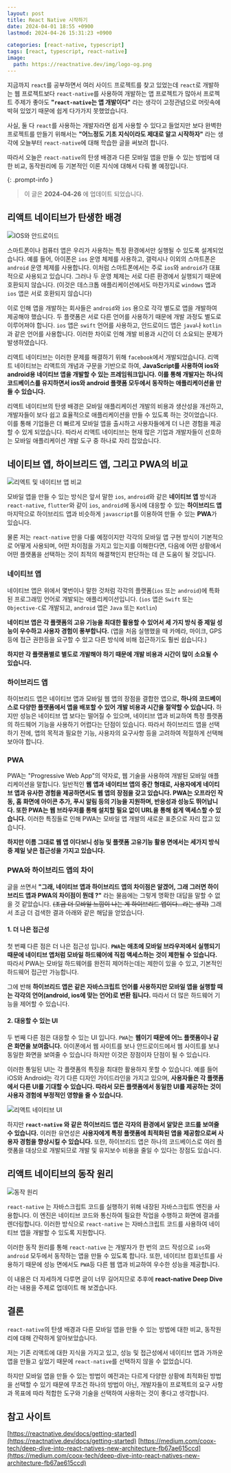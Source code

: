 ```yaml
---
layout: post
title: React Native 시작하기
date: 2024-04-01 18:55 +0900
lastmod: 2024-04-26 15:31:23 +0900

categories: [react-native, typescript]
tags: [react, typescript, react-native]
image:
  path: https://reactnative.dev/img/logo-og.png
---
```


지금까지 `react`를 공부하면서 여러 사이드 프로젝트를 찾고 있었는데 `react`로 개발하는 웹 프로젝트보다 `react-native`를 사용하여 개발하는 앱 프로젝트가 많아서 프로젝트 주제가 좋아도 **"`react-native`는 앱 개발이다"** 라는 생각이 고정관념으로 머릿속에 박혀 있었기 때문에 쉽게 다가가지 못했었습니다.

사실, 둘 다 `react`를 사용하는 개발자라면 쉽게 사용할 수 있다고 들었지만 보다 완벽한 프로젝트를 만들기 위해서는 **"어느정도 기초 지식이라도 제대로 알고 시작하자"** 라는 생각에 오늘부터 `react-native`에 대해 학습한 글을 써보려 합니다.

따라서 오늘은 `react-native`의 탄생 배경과 다른 모바일 앱을 만들 수 있는 방법에 대한 비교, 동작원리에 등 기본적인 이론 지식에 대해서 다뤄 볼 예정입니다.

{: .prompt-info }

> 이 글은 **2024-04-26** 에 업데이트 되었습니다.

## 리액트 네이티브가 탄생한 배경

![IOS와 안드로이드](https://res.cloudinary.com/dxesudkxn/image/upload/v1714109864/blog/React%20Native%20%EC%8B%9C%EC%9E%91%ED%95%98%EA%B8%B0/x3gtdvjakmoagj4zlhzh.jpg)

스마트폰이나 컴퓨터 앱은 우리가 사용하는 특정 환경에서만 실행될 수 있도록 설계되었습니다. 예를 들어, 아이폰은 `ios` 운영 체제를 사용하고, 갤럭시나 이외의 스마트폰은 `android` 운영 체제를 사용합니다. 이처럼 스마트폰에서는 주로 `ios`와 `android`가 대표적으로 사용되고 있습니다. 그러나 두 운영 체제는 서로 다른 환경에서 실행되기 때문에 호환되지 않습니다. (이것은 데스크톱 애플리케이션에서도 마찬가지로 `windows` 앱과 `ios` 앱은 서로 호환되지 않습니다)

이로 인해 앱을 개발하는 회사들은 `android`와 `ios` 용으로 각각 별도로 앱을 개발하여 제공해야 했습니다. 두 플랫폼은 서로 다른 언어를 사용하기 때문에 개발 과정도 별도로 이루어져야 합니다. `ios` 앱은 `swift` 언어를 사용하고, 안드로이드 앱은 `java`나 `kotlin`과 같은 언어를 사용합니다. 이러한 차이로 인해 개발 비용과 시간이 더 소요되는 문제가 발생하였습니다.

리액트 네이티브는 이러한 문제를 해결하기 위해 `facebook`에서 개발되었습니다. 리액트 네이티브는 리액트의 개념과 구문을 기반으로 하여, **JavaScript를 사용하여 ios와 android용 네이티브 앱을 개발할 수 있는 프레임워크입니다. 이를 통해 개발자는 하나의 코드베이스를 유지하면서 ios와 android 플랫폼 모두에서 동작하는 애플리케이션을 만들 수 있습니다.**

리액트 네이티브의 탄생 배경은 모바일 애플리케이션 개발의 비용과 생산성을 개선하고, 개발자들이 보다 쉽고 효율적으로 애플리케이션을 만들 수 있도록 하는 것이었습니다. 이를 통해 기업들은 더 빠르게 모바일 앱을 출시하고 사용자들에게 더 나은 경험을 제공할 수 있게 되었습니다. 따라서 리액트 네이티브는 현재 많은 기업과 개발자들이 선호하는 모바일 애플리케이션 개발 도구 중 하나로 자리 잡았습니다.

## 네이티브 앱, 하이브리드 앱, 그리고 PWA의 비교

![리엑트 및 네이티브 앱 비교](https://res.cloudinary.com/dxesudkxn/image/upload/v1714109022/blog/React%20Native%20%EC%8B%9C%EC%9E%91%ED%95%98%EA%B8%B0/erbfl1ima0iufzrp9lod.jpg)

모바일 앱을 만들 수 있는 방식은 앞서 말한 `ios`, `android`와 같은 **네이티브 앱** 방식과 `react-native`, `flutter`와 같이 `ios`, `android`에 동시에 대응할 수 있는 **하이브리드 앱** 마지막으로 하이브리드 앱과 비슷하게 `javascript`를 이용하여 만들 수 있는 **PWA**가 있습니다.

물론 저는 `react-native` 만을 다룰 예정이지만 각각의 모바일 앱 구현 방식이 기본적으로 어떻게 사용되며, 어떤 차이점을 가지고 있는지를 이해한다면, 다음에 어떤 상황에서 어떤 플랫폼을 선택하는 것이 최적의 해결책인지 판단하는 데 큰 도움이 될 것입니다.

### 네이티브 앱

네이티브 앱은 위에서 몇번이나 말한 것처럼 각각의 플랫폼(`ios` 또는 `android`)에 특화된 프로그래밍 언어로 개발되는 애플리케이션입니다. (`ios` 앱은 `Swift` 또는 `Objective-C`로 개발되고, `android` 앱은 `Java` 또는 `Kotlin`)

**네이티브 앱은 각 플랫폼의 고유 기능을 최대한 활용할 수 있어서 세 가지 방식 중 제일 성능이 우수하고 사용자 경험이 풍부합니다.** (앱을 처음 실행했을 때 카메라, 마이크, GPS 등에 접근 권한등을 요구할 수 있고 다른 방식에 비해 접근하기도 훨씬 쉽습니다.)

**하지만 각 플랫폼별로 별도로 개발해야 하기 때문에 개발 비용과 시간이 많이 소요될 수 있습니다.**

### 하이브리드 앱

하이브리드 앱은 네이티브 앱과 모바일 웹 앱의 장점을 결합한 앱으로, **하나의 코드베이스로 다양한 플랫폼에서 앱을 배포할 수 있어 개발 비용과 시간을 절약할 수 있습니다.** 하지만 성능은 네이티브 앱 보다는 떨어질 수 있으며, 네이티브 앱과 비교하여 특정 플랫폼의 하드웨어 기능을 사용하기 어렵다는 단점이 있습니다. 따라서 하이브리드 앱을 선택하기 전에, 앱의 목적과 필요한 기능, 사용자의 요구사항 등을 고려하여 적절하게 선택해 보아야 합니다.

### PWA

PWA는 "Progressive Web App"의 약자로, 웹 기술을 사용하여 개발된 모바일 애플리케이션을 말합니다. 일반적인 **웹 앱과 네이티브 앱의 중간 형태로, 사용자에게 네이티브 앱과 유사한 경험을 제공하면서도 웹 앱의 장점을 갖고 있습니다. PWA는 오프라인 작동, 홈 화면에 아이콘 추가, 푸시 알림 등의 기능을 지원하며, 반응성과 성능도 뛰어납니다. 또한 PWA는 웹 브라우저를 통해 설치할 필요 없이 URL을 통해 쉽게 액세스할 수 있습니다.** 이러한 특징들로 인해 PWA는 모바일 앱 개발의 새로운 표준으로 자리 잡고 있습니다.

**하지만 이름 그대로 웹 앱 이다보니 성능 및 플랫폼 고유기능 활용 면에서는 세가지 방식 중 제일 낮은 접근성을 가지고 있습니다.**

### PWA와 하이브리드 앱의 차이

글을 쓰면서 **"그래, 네이티브 앱과 하이브리드 앱의 차이점은 알겠어, 그래 그러면 하이브리드 앱과 PWA의 차이점이 뭔데 ?"** 라는 물음에는 그렇게 명확한 대답을 말할 수 없을 것 같았습니다. ~~(조금 더 모바일 느낌이 나는 게 하이브리드 앱이다...라는 생각)~~ 그래서 조금 더 검색한 결과 아래와 같은 해답을 얻었습니다.

#### 1. 더 나은 접근성

첫 번쨰 다른 점은 더 나은 접근성 입니다. **`PWA`는 애초에 모바일 브라우저에서 실행되기 때문에 네이티브 앱처럼 모바일 하드웨어에 직접 액세스하는 것이 제한될 수 있습니다.** 따라서 PWA는 모바일 하드웨어를 완전히 제어하는데는 제한이 있을 수 있고, 기본적인 하드웨어 접근만 가능합니다.

그에 반해 **하이브리드 앱은 같은 자바스크립트 언어를 사용하지만 모바일 앱을 실행할 때는 각각의 언어(android, ios에 맞는 언어)로 변환 됩니다.** 따라서 더 많은 하드웨어 기능을 제어할 수 있습니다.

#### 2. 대응할 수 있는 UI

두 번째 다른 점은 대응할 수 있는 UI 입니다. `PWA`는 **웹이기 때문에 어느 플랫폼이나 같은 화면을 보여줍니다.** 아이폰에서 웹 사이트를 보나 안드로이드에서 웹 사이트를 보나 동일한 화면을 보여줄 수 있습니다 하지만 이것은 장점이자 단점이 될 수 있습니다.

이러한 통일된 UI는 각 플랫폼의 특징을 최대한 활용하지 못할 수 있습니다. 예를 들어 iOS와 Android는 각기 다른 디자인 가이드라인을 가지고 있으며, **사용자들은 각 플랫폼에서 다른 UI를 기대할 수 있습니다. 따라서 모든 플랫폼에서 동일한 UI를 제공하는 것이 사용자 경험에 부정적인 영향을 줄 수 있습니다.**

![리액트 네이티브 UI](https://res.cloudinary.com/dxesudkxn/image/upload/v1714117492/blog/React%20Native%20%EC%8B%9C%EC%9E%91%ED%95%98%EA%B8%B0/ykv1e2neyizklbdzcncd.webp)

하지만 **`react-native` 와 같은 하이브리드 앱은 각자의 환경에서 알맞은 코드를 보여줄 수 있습니다.** 이러한 유연성은 **사용자에게 특정 플랫폼에 최적화된 앱을 제공함으로써 사용자 경험을 향상시킬 수 있습니다.** 또한, 하이브리드 앱은 하나의 코드베이스로 여러 플랫폼을 대상으로 개발되므로 개발 및 유지보수 비용을 줄일 수 있다는 장점도 있습니다.

## 리액트 네이티브의 동작 원리

![동작 원리](https://miro.medium.com/v2/resize:fit:720/format:webp/1*0LTWA_egTnRLRlqXoRUymg.png)

`react-native` 는 자바스크립트 코드를 실행하기 위해 내장된 자바스크립트 엔진을 사용합니다. 이 엔진은 네이티브 코드와 통신하여 필요한 작업을 수행하고 화면에 결과를 렌더링합니다. 이러한 방식으로 `react-native` 는 자바스크립트 코드를 사용하여 네이티브 앱을 개발할 수 있도록 지원합니다.

이러한 동작 원리를 통해 `react-native` 는 개발자가 한 번의 코드 작성으로 `ios`와 `android` 모두에서 동작하는 앱을 만들 수 있도록 합니다. 또한, 네이티브 컴포넌트를 사용하기 때문에 성능 면에서도 `PWA`등 다른 웹 앱과 비교하여 우수한 성능을 제공합니다.

이 내용은 더 자세하게 다루면 글이 너무 길어지므로 추후에 **react-native Deep Dive**라는 내용을 주제로 업데이트 해 보겠습니다.

## 결론

`react-native`의 탄생 배경과 다른 모바일 앱을 만들 수 있는 방법에 대한 비교, 동작원리에 대해 간략하게 알아보았습니다.

저는 기존 리액트에 대한 지식을 가지고 있고, 성능 및 접근성에서 네이티브 앱과 가까운 앱을 만들고 싶었기 때문에 `react-native`를 선택하지 않을 수 없었습니다.

하지만 모바일 앱을 만들 수 있는 방법이 예전과는 다르게 다양한 상황에 최적화된 방법을 선택할 수 있기 때문에 무조건 하나의 방법이 아닌, 개발자들이 프로젝트의 요구 사항과 목표에 따라 적합한 도구와 기술을 선택하여 사용하는 것이 좋다고 생각합니다.

## 참고 사이트

[https://reactnative.dev/docs/getting-started](https://reactnative.dev/docs/getting-started)
[https://medium.com/coox-tech/deep-dive-into-react-natives-new-architecture-fb67ae615ccd](https://medium.com/coox-tech/deep-dive-into-react-natives-new-architecture-fb67ae615ccd)
